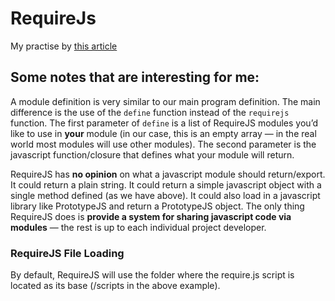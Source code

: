 # RequireJs

My practise by [this article](https://alanstorm.com/magento_2_and_requirejs/)

## Some notes that are interesting for me:
A module definition is very similar to our main program definition. The main difference is the use of the `define` function instead of the `requirejs` function. The first parameter of `define` is a list of RequireJS modules you’d like to use in **your** module (in our case, this is an empty array — in the real world most modules will use other modules). The second parameter is the javascript function/closure that defines what your module will return.


RequireJS has **no opinion** on what a javascript module should return/export. It could return a plain string. It could return a simple javascript object with a single method defined (as we have above). It could also load in a javascript library like PrototypeJS and return a PrototypeJS object. The only thing RequireJS does is **provide a system for sharing javascript code via modules** — the rest is up to each individual project developer.

### RequireJS File Loading

By default, RequireJS will use the folder where the require.js script is located as its base (/scripts in the above example).




